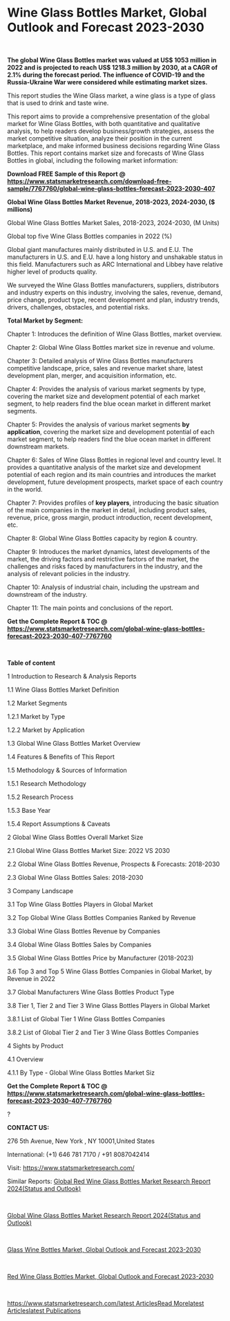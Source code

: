<h1>Wine Glass Bottles Market, Global Outlook and Forecast 2023-2030</h1><br/><p><strong>The global Wine Glass Bottles market was valued at US$ 1053 million in 2022 and is projected to reach US$ 1218.3 million by 2030, at a <strong>CAGR</strong> of 2.1% during the forecast period. The influence of COVID-19 and the Russia-Ukraine War were considered while estimating market sizes.</strong></p>
 
 
 
 <p>This report studies the Wine Glass market, a wine glass is a type of glass that is used to drink and taste wine.</p>
 
 
 
 <p>This report aims to provide a comprehensive presentation of the global market for Wine Glass Bottles, with both quantitative and qualitative analysis, to help readers develop business/growth strategies, assess the market competitive situation, analyze their position in the current marketplace, and make informed business decisions regarding Wine Glass Bottles. This report contains market size and forecasts of Wine Glass Bottles in global, including the following market information:</p>
 
 
 
 <p><strong>Download FREE Sample of this Report @ <a href="https://www.statsmarketresearch.com/download-free-sample/7767760/global-wine-glass-bottles-forecast-2023-2030-407">https://www.statsmarketresearch.com/download-free-sample/7767760/global-wine-glass-bottles-forecast-2023-2030-407</a></strong></p>
 
 
 
 <p><strong>Global Wine Glass Bottles Market Revenue, 2018-2023, 2024-2030, ($ millions)</strong></p>
 
 
 
 <p>Global Wine Glass Bottles Market Sales, 2018-2023, 2024-2030, (M Units)</p>
 
 
 
 <p>Global top five Wine Glass Bottles companies in 2022 (%)</p>
 
 
 
 <p>Global giant manufactures mainly distributed in U.S. and E.U. The manufacturers in U.S. and E.U. have a long history and unshakable status in this field. Manufacturers such as ARC International and Libbey have relative higher level of products quality.</p>
 
 
 
 <p>We surveyed the Wine Glass Bottles manufacturers, suppliers, distributors and industry experts on this industry, involving the sales, revenue, demand, price change, product type, recent development and plan, industry trends, drivers, challenges, obstacles, and potential risks.</p>
 
 
 
 <p><strong>Total Market by Segment:</strong></p>
 
 
 
 <p>Chapter 1: Introduces the definition of Wine Glass Bottles, market overview.</p>
 
 
 
 <p>Chapter 2: Global Wine Glass Bottles market size in revenue and volume.</p>
 
 
 
 <p>Chapter 3: Detailed analysis of Wine Glass Bottles manufacturers competitive landscape, price, sales and revenue market share, latest development plan, merger, and acquisition information, etc.</p>
 
 
 
 <p>Chapter 4: Provides the analysis of various market segments by type, covering the market size and development potential of each market segment, to help readers find the blue ocean market in different market segments.</p>
 
 
 
 <p>Chapter 5: Provides the analysis of various market segments <strong>by application</strong>, covering the market size and development potential of each market segment, to help readers find the blue ocean market in different downstream markets.</p>
 
 
 
 <p>Chapter 6: Sales of Wine Glass Bottles in regional level and country level. It provides a quantitative analysis of the market size and development potential of each region and its main countries and introduces the market development, future development prospects, market space of each country in the world.</p>
 
 
 
 <p>Chapter 7: Provides profiles of <strong>key players</strong>, introducing the basic situation of the main companies in the market in detail, including product sales, revenue, price, gross margin, product introduction, recent development, etc.</p>
 
 
 
 <p>Chapter 8: Global Wine Glass Bottles capacity by region & country.</p>
 
 
 
 <p>Chapter 9: Introduces the market dynamics, latest developments of the market, the driving factors and restrictive factors of the market, the challenges and risks faced by manufacturers in the industry, and the analysis of relevant policies in the industry.</p>
 
 
 
 <p>Chapter 10: Analysis of industrial chain, including the upstream and downstream of the industry.</p>
 
 
 
 <p>Chapter 11: The main points and conclusions of the report.</p>
 
 
 
 <div><b>Get the Complete Report & TOC @ <a href="https://www.statsmarketresearch.com/global-wine-glass-bottles-forecast-2023-2030-407-7767760">https://www.statsmarketresearch.com/global-wine-glass-bottles-forecast-2023-2030-407-7767760</a></b></div>
 
 
 
 <p><br />
 
 <b>Table of content</b></p>
 
 
 
 <p>1 Introduction to Research & Analysis Reports<br />
 
 1.1 Wine Glass Bottles Market Definition<br />
 
 1.2 Market Segments<br />
 
 1.2.1 Market by Type<br />
 
 1.2.2 Market by Application<br />
 
 1.3 Global Wine Glass Bottles Market Overview<br />
 
 1.4 Features & Benefits of This Report<br />
 
 1.5 Methodology & Sources of Information<br />
 
 1.5.1 Research Methodology<br />
 
 1.5.2 Research Process<br />
 
 1.5.3 Base Year<br />
 
 1.5.4 Report Assumptions & Caveats<br />
 
 2 Global Wine Glass Bottles Overall Market Size<br />
 
 2.1 Global Wine Glass Bottles Market Size: 2022 VS 2030<br />
 
 2.2 Global Wine Glass Bottles Revenue, Prospects & Forecasts: 2018-2030<br />
 
 2.3 Global Wine Glass Bottles Sales: 2018-2030<br />
 
 3 Company Landscape<br />
 
 3.1 Top Wine Glass Bottles Players in Global Market<br />
 
 3.2 Top Global Wine Glass Bottles Companies Ranked by Revenue<br />
 
 3.3 Global Wine Glass Bottles Revenue by Companies<br />
 
 3.4 Global Wine Glass Bottles Sales by Companies<br />
 
 3.5 Global Wine Glass Bottles Price by Manufacturer (2018-2023)<br />
 
 3.6 Top 3 and Top 5 Wine Glass Bottles Companies in Global Market, by Revenue in 2022<br />
 
 3.7 Global Manufacturers Wine Glass Bottles Product Type<br />
 
 3.8 Tier 1, Tier 2 and Tier 3 Wine Glass Bottles Players in Global Market<br />
 
 3.8.1 List of Global Tier 1 Wine Glass Bottles Companies<br />
 
 3.8.2 List of Global Tier 2 and Tier 3 Wine Glass Bottles Companies<br />
 
 4 Sights by Product<br />
 
 4.1 Overview<br />
 
 4.1.1 By Type - Global Wine Glass Bottles Market Siz</p>
 
 
 
 <div><b>Get the Complete Report & TOC @ <a href="https://www.statsmarketresearch.com/global-wine-glass-bottles-forecast-2023-2030-407-7767760">https://www.statsmarketresearch.com/global-wine-glass-bottles-forecast-2023-2030-407-7767760</a></b></div>
 
 
 
 <p>? </p>
 
 
 
 <p><b>CONTACT US:</b><br />
 
 276 5th Avenue, New York , NY 10001,United States<br />
 
 International: (+1) 646 781 7170 / +91 8087042414<br />
 
 Visit: <a href="https://www.statsmarketresearch.com/">https://www.statsmarketresearch.com/</a><br />
 
 Similar Reports: <a href="https://www.statsmarketresearch.com/global-wine-glass-bottles-forecast-2023-2030-407-7767760">Global Red Wine Glass Bottles Market Research Report 2024(Status and Outlook)</a><br />
 
 <br />
 
 <a href="https://www.statsmarketresearch.com/global-wine-glass-bottles-forecast-2023-2030-407-7767760">Global Wine Glass Bottles Market Research Report 2024(Status and Outlook)</a><br />
 
 <br />
 
 <a href="https://www.statsmarketresearch.com/global-wine-glass-bottles-forecast-2023-2030-407-7767760">Glass Wine Bottles Market, Global Outlook and Forecast 2023-2030</a><br />
 
 <br />
 
 <a href="https://www.statsmarketresearch.com/global-wine-glass-bottles-forecast-2023-2030-407-7767760">Red Wine Glass Bottles Market, Global Outlook and Forecast 2023-2030</a><br />
 
 <br />
 
 <a href="https://gyeongbokgung.com">https://www.statsmarketresearch.com/</a><a href="https://hallyeomaritime.com">latest Articles</a><a href="https://jingwansa.com">Read More</a><a href="https://nguoiviet.jp/">latest Articles</a><a href="https://www.intelmarketresearch.com/">latest Publications</a></p>